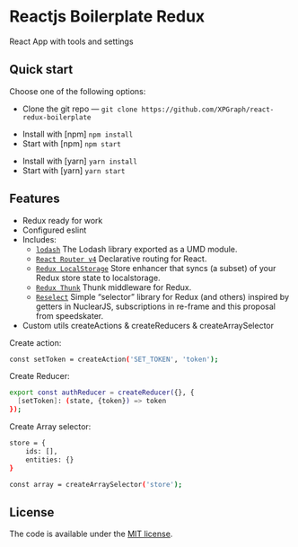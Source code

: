 # Reactjs Boilerplate Redux

React App with tools and settings

## Quick start

Choose one of the following options:

- Clone the git repo — `git clone https://github.com/XPGraph/react-redux-boilerplate`

* Install with [npm] `npm install`
* Start with [npm] `npm start`

- Install with [yarn] `yarn install`
- Start with [yarn] `yarn start`

## Features

- Redux ready for work
- Configured eslint
- Includes:
  - [`lodash`](https://lodash.com)
    The Lodash library exported as a UMD module.
  - [`React Router v4`](https://github.com/ReactTraining/react-router/tree/master/packages/react-router) Declarative routing for React.
  - [`Redux LocalStorage`](https://github.com/elgerlambert/redux-localstorage)
    Store enhancer that syncs (a subset) of your Redux store state to localstorage.
  - [`Redux Thunk`](https://github.com/reduxjs/redux-thunk)
    Thunk middleware for Redux.
  - [`Reselect`](https://github.com/reduxjs/reselect) Simple “selector” library for Redux (and others) inspired by getters in NuclearJS, subscriptions in re-frame and this proposal from speedskater.
- Custom utils createActions & createReducers & createArraySelector

Create action:

```sh
const setToken = createAction('SET_TOKEN', 'token');
```

Create Reducer:

```sh
export const authReducer = createReducer({}, {
  [setToken]: (state, {token}) => token
});
```

Create Array selector:

```sh
store = {
    ids: [],
    entities: {}
}

const array = createArraySelector('store');
```

## License

The code is available under the [MIT license](LICENSE).
